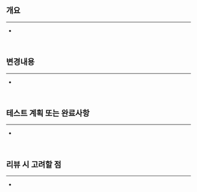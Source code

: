 ## 개요

---

-

</br>

## 변경내용

---

-

</br>

## 테스트 계획 또는 완료사항

---

-

</br>

## 리뷰 시 고려할 점

---

-
